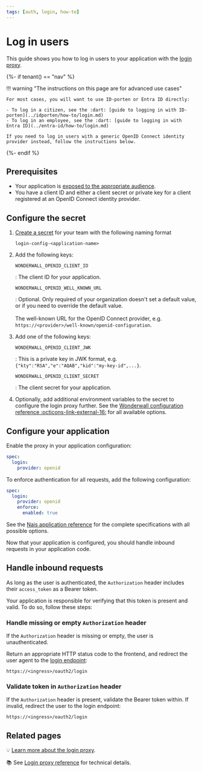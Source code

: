 ```yaml
---
tags: [auth, login, how-to]
---
```


# Log in users

This guide shows you how to log in users to your application with the [login proxy](../explanations/README.md#login-proxy).

{%- if tenant() == "nav" %}

!!! warning "The instructions on this page are for advanced use cases"

    For most cases, you will want to use ID-porten or Entra ID directly:

    - To log in a citizen, see the :dart: [guide to logging in with ID-porten](../idporten/how-to/login.md)
    - To log in an employee, see the :dart: [guide to logging in with Entra ID](../entra-id/how-to/login.md)

    If you need to log in users with a generic OpenID Connect identity provider instead, follow the instructions below.

{%- endif %}

## Prerequisites

- Your application is [exposed to the appropriate audience](../../workloads/application/how-to/expose.md).
- You have a client ID and either a client secret or private key for a client registered at an OpenID Connect identity provider.

## Configure the secret

1. [Create a secret](../../services/secrets/how-to/console.md) for your team with the following naming format

    ```
    login-config-<application-name>
    ```

2. Add the following keys:

    `WONDERWALL_OPENID_CLIENT_ID`

    :   The client ID for your application.

    `WONDERWALL_OPENID_WELL_KNOWN_URL`

    :   Optional. Only required of your organization doesn't set a default value, or if you need to override the default value.<br/><br/>
        The well-known URL for the OpenID Connect provider, e.g. `https://<provider>/well-known/openid-configuration`.

3. Add one of the following keys:

    `WONDERWALL_OPENID_CLIENT_JWK`

    :   This is a private key in JWK format, e.g. `{"kty":"RSA","e":"AQAB","kid":"my-key-id",...}`.

    `WONDERWALL_OPENID_CLIENT_SECRET`

    :   The client secret for your application.

4. Optionally, add additional environment variables to the secret to configure the login proxy further.
See the [Wonderwall configuration reference :octicons-link-external-16:](https://github.com/nais/wonderwall/blob/master/docs/configuration.md) for all available options.

## Configure your application

Enable the proxy in your application configuration:

```yaml title="app.yaml"
spec:
  login:
    provider: openid
```

To enforce authentication for all requests, add the following configuration:

```yaml title="app.yaml" hl_lines="4-5"
spec:
  login:
    provider: openid
    enforce:
      enabled: true
```

See the [Nais application reference](../../workloads/application/reference/application-spec.md#login) for the complete specifications with all possible options.

Now that your application is configured, you should handle inbound requests in your application code.

## Handle inbound requests

As long as the user is authenticated, the `Authorization` header includes their `access_token` as a Bearer token.

Your application is responsible for verifying that this token is present and valid. To do so, follow these steps:

### Handle missing or empty `Authorization` header

If the `Authorization` header is missing or empty, the user is unauthenticated.

Return an appropriate HTTP status code to the frontend, and redirect the user agent to the [login endpoint]:

```
https://<ingress>/oauth2/login
```

### Validate token in `Authorization` header

If the `Authorization` header is present, validate the Bearer token within.
If invalid, redirect the user to the login endpoint:

```
https://<ingress>/oauth2/login
```

## Related pages

:bulb: [Learn more about the login proxy](../explanations/README.md#login-proxy).

:books: See [Login proxy reference](../reference/README.md#login-proxy) for technical details.

[login endpoint]: ../reference/README.md#login-endpoint

